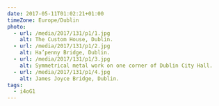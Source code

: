 ```yaml
---
date: 2017-05-11T01:02:21+01:00
timeZone: Europe/Dublin
photo:
  - url: /media/2017/131/p1/1.jpg
    alt: The Custom House, Dublin.
  - url: /media/2017/131/p1/2.jpg
    alt: Ha’penny Bridge, Dublin.
  - url: /media/2017/131/p1/3.jpg
    alt: Symmetrical metal work on one corner of Dublin City Hall.
  - url: /media/2017/131/p1/4.jpg
    alt: James Joyce Bridge, Dublin.
tags:
  - i4oG1
---
```

